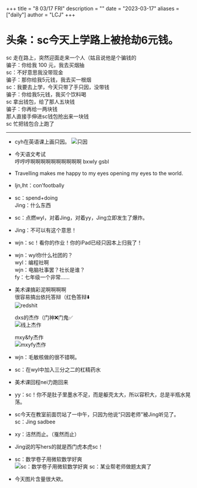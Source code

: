 +++
title = "8 03/17 FRI"
description = ""
date = "2023-03-17"
aliases = ["daily"]
author = "LCJ"
+++

# 头条：sc今天上学路上被抢劫6元钱。

sc 走在路上，突然迎面走来一个人（姑且说他是个骗钱的  
骗子：你给我 100 元，我去买烟抽  
sc：不好意思我没带现金  
骗子：那你给我5元钱，我去买一根烟  
sc：我要去上学，今天只带了手只因，没带钱  
骗子：你给我5元钱，我买个饮料喝  
sc 拿出钱包，给了那人五块钱  
骗子：你再给一两块钱  
那人直接手伸进sc钱包抢出来一块钱  
sc 忙把钱包合上跑了

---

- cyh在英语课上画只因。
  ![只因](https://cdn.xalaok.top/images/sbdaily/2023/03/17/cyhjing.jpg)

- 今天语文考试  
哼哼哼啊啊啊啊啊啊啊啊啊啊 bxwly gsbl

- Travelling makes me happy to my eyes opening my eyes to the world.

- ljn,lht：con’footbally

- sc：spend+doing  
Jing：什么东西

- sc：点燃wyl，对着Jing，对着yy，Jing立即发生了爆炸。

- Jing：不可以有这个意思！

- wjn：sc！看你的作业！你的iPad已经只因本上归我了！

- wjn：wyl你什么社团的？  
wyl：编程社啊  
wjn：电脑社事罢？社长是谁？  
fy：七年级一个非常……

- 美术课搞彩泥啊啊啊啊  
  很容易搞出依托答辩（红色答辩⬇️  
  ![redshit](https://cdn.xalaok.top/images/sbdaily/2023/03/17/redshit.jpg)

  dxs的杰作（门神❌门鬼✅  
  ![线上杰作](https://cdn.xalaok.top/images/sbdaily/2023/03/17/dqy0317art.jpg)

  mxy&fy杰作  
  ![mxyfy杰作](https://cdn.xalaok.top/images/sbdaily/2023/03/17/fymxy0317art.jpg)

- wjn：毛敏核做的很不错啊。

- sc：在wyl中加入三分之二的杠精药水

- 美术课回程nei力跑回来

- yy：sc！你不是肚子里墨水不足，而是躯壳太大，所以容积大，总是半瓶水晃荡。

- sc今天在教室前面罚站了一中午，只因为他说“只因老师”被Jing听见了。  
  sc：Jing sadbee

- xy：洁然而止。（戛然而止）

- Jing说的写hers的就是西门虎本虎sc！

- sc：数学卷子用微软数学好爽  
  ![sc：数学卷子用微软数学好爽](https://cdn.xalaok.top/images/sbdaily/2023/03/17/scmsms.png)
  sc：某业帮老师做题太爽了

- 今天图片含量很大欸。

